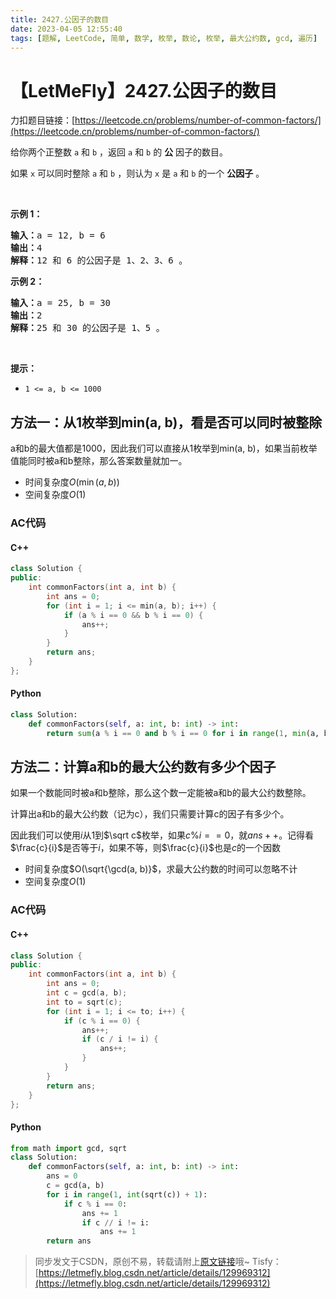 ```yaml
---
title: 2427.公因子的数目
date: 2023-04-05 12:55:40
tags: [题解, LeetCode, 简单, 数学, 枚举, 数论, 枚举, 最大公约数, gcd, 遍历]
---
```


# 【LetMeFly】2427.公因子的数目

力扣题目链接：[https://leetcode.cn/problems/number-of-common-factors/](https://leetcode.cn/problems/number-of-common-factors/)

<p>给你两个正整数 <code>a</code> 和 <code>b</code> ，返回 <code>a</code> 和 <code>b</code> 的 <strong>公</strong> 因子的数目。</p>

<p>如果 <code>x</code> 可以同时整除 <code>a</code> 和 <code>b</code> ，则认为 <code>x</code> 是 <code>a</code> 和 <code>b</code> 的一个 <strong>公因子</strong> 。</p>

<p>&nbsp;</p>

<p><strong>示例 1：</strong></p>

<pre><strong>输入：</strong>a = 12, b = 6
<strong>输出：</strong>4
<strong>解释：</strong>12 和 6 的公因子是 1、2、3、6 。
</pre>

<p><strong>示例 2：</strong></p>

<pre><strong>输入：</strong>a = 25, b = 30
<strong>输出：</strong>2
<strong>解释：</strong>25 和 30 的公因子是 1、5 。</pre>

<p>&nbsp;</p>

<p><strong>提示：</strong></p>

<ul>
	<li><code>1 &lt;= a, b &lt;= 1000</code></li>
</ul>


    
## 方法一：从1枚举到min(a, b)，看是否可以同时被整除

a和b的最大值都是1000，因此我们可以直接从1枚举到min(a, b)，如果当前枚举值能同时被a和b整除，那么答案数量就加一。

+ 时间复杂度$O(\min(a, b))$
+ 空间复杂度$O(1)$

### AC代码

#### C++

```cpp
class Solution {
public:
    int commonFactors(int a, int b) {
        int ans = 0;
        for (int i = 1; i <= min(a, b); i++) {
            if (a % i == 0 && b % i == 0) {
                ans++;
            }
        }
        return ans;
    }
};
```

#### Python

```python
class Solution:
    def commonFactors(self, a: int, b: int) -> int:
        return sum(a % i == 0 and b % i == 0 for i in range(1, min(a, b) + 1))
```

## 方法二：计算a和b的最大公约数有多少个因子

如果一个数能同时被a和b整除，那么这个数一定能被a和b的最大公约数整除。

计算出a和b的最大公约数（记为c），我们只需要计算c的因子有多少个。

因此我们可以使用$i$从$1$到$\sqrt c$枚举，如果$c \% i == 0$，就$ans++$。记得看$\frac{c}{i}$是否等于$i$，如果不等，则$\frac{c}{i}$也是$c$的一个因数

+ 时间复杂度$O(\sqrt{\gcd(a, b)}$，求最大公约数的时间可以忽略不计
+ 空间复杂度$O(1)$

### AC代码

#### C++

```cpp
class Solution {
public:
    int commonFactors(int a, int b) {
        int ans = 0;
        int c = gcd(a, b);
        int to = sqrt(c);
        for (int i = 1; i <= to; i++) {
            if (c % i == 0) {
                ans++;
                if (c / i != i) {
                    ans++;
                }
            }
        }
        return ans;
    }
};
```

#### Python

```python
from math import gcd, sqrt
class Solution:
    def commonFactors(self, a: int, b: int) -> int:
        ans = 0
        c = gcd(a, b)
        for i in range(1, int(sqrt(c)) + 1):
            if c % i == 0:
                ans += 1
                if c // i != i:
                    ans += 1
        return ans
```

> 同步发文于CSDN，原创不易，转载请附上[原文链接](https://blog.tisfy.eu.org/2023/04/05/LeetCode%202427.%E5%85%AC%E5%9B%A0%E5%AD%90%E7%9A%84%E6%95%B0%E7%9B%AE/)哦~
> Tisfy：[https://letmefly.blog.csdn.net/article/details/129969312](https://letmefly.blog.csdn.net/article/details/129969312)
